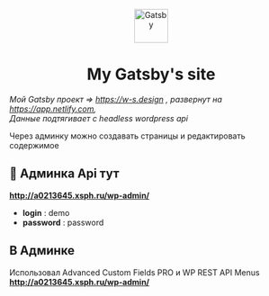 
<p align="center">
  <a href="https://w-s.design">
    <img alt="Gatsby" src="https://www.gatsbyjs.org/monogram.svg" width="60" />
  </a>
</p>
<h1 align="center">
  My Gatsby's site
</h1>


_Мой Gatsby проект => https://w-s.design , развернут на https://app.netlify.com, </br> 
Данные подтягивает с headless wordpress api_

Через админку можно создавать страницы и редактировать содержимое

## 🚀 Админка Api тут

  **http://a0213645.xsph.ru/wp-admin/**
  - **login** : demo
  - **password** : password


## В Админке
   Использовал Advanced Custom Fields PRO и WP REST API Menus
  **http://a0213645.xsph.ru/wp-admin/**

